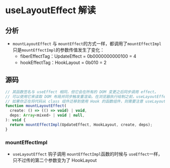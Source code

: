 # useLayoutEffect 解读

## 分析
* `mountLayoutEffect` 与 `mountEffect`的方式一样，都调用了`mountEffectImpl` 只是`mountEffectImpl`的参数传值发生了变化：
    - fiberEffectTag：UpdateEffect  = 0b0000000000100  = 4
    - hookEffectTag：HookLayout = 0b010 = 2
## 源码
```javascript
// 其函数签名与 useEffect 相同，但它会在所有的 DOM 变更之后同步调用 effect。
// 可以使用它来读取 DOM 布局并同步触发重渲染。在浏览器执行绘制之前，useLayoutEffect 内部的更新计划将被同步刷新。
// 如果你正在将代码从 class 组件迁移到使用 Hook 的函数组件，则需要注意 useLayoutEffect 与 componentDidMount、componentDidUpdate 的调用阶段是一样的。但是，我们推荐你一开始先用 useEffect，只有当它出问题的时候再尝试使用 useLayoutEffect
function mountLayoutEffect(
  create: () => (() => void) | void,
  deps: Array<mixed> | void | null,
): void {
  return mountEffectImpl(UpdateEffect, HookLayout, create, deps);
}
```
### mountEffectImpl

* `useLayoutEffect` 钩子调用 `mountEffectImpl`函数的时候与 `useEffect`一样，只不过传的第二个参数变为了  HookLayout
